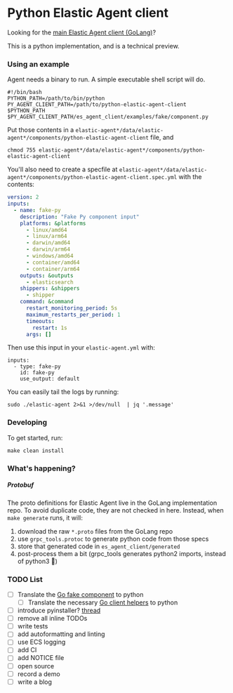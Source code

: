 # Python Elastic Agent client

Looking for the [main Elastic Agent client (GoLang)](https://github.com/elastic/elastic-agent-client)?

This is a python implementation, and is a technical preview.

### Using an example

Agent needs a binary to run.
A simple executable shell script will do.

```shell
#!/bin/bash
PYTHON_PATH=/path/to/bin/python
PY_AGENT_CLIENT_PATH=/path/to/python-elastic-agent-client
$PYTHON_PATH $PY_AGENT_CLIENT_PATH/es_agent_client/examples/fake/component.py
```

Put those contents in a `elastic-agent*/data/elastic-agent*/components/python-elastic-agent-client` file, and
```shell
chmod 755 elastic-agent*/data/elastic-agent*/components/python-elastic-agent-client
```

You'll also need to create a specfile at `elastic-agent*/data/elastic-agent*/components/python-elastic-agent-client.spec.yml`
with the contents:
```yaml
version: 2
inputs:
  - name: fake-py
    description: "Fake Py component input"
    platforms: &platforms
      - linux/amd64
      - linux/arm64
      - darwin/amd64
      - darwin/arm64
      - windows/amd64
      - container/amd64
      - container/arm64
    outputs: &outputs
      - elasticsearch
    shippers: &shippers
      - shipper
    command: &command
      restart_monitoring_period: 5s
      maximum_restarts_per_period: 1
      timeouts:
        restart: 1s
      args: []
```

Then use this input in your `elastic-agent.yml` with:
```
inputs:
  - type: fake-py
    id: fake-py
    use_output: default
```

You can easily tail the logs by running:
```
sudo ./elastic-agent 2>&1 >/dev/null  | jq '.message'
```

### Developing

To get started, run:

```shell
make clean install
```


### What's happening?

##### Protobuf

The proto definitions for Elastic Agent live in the GoLang implementation repo.
To avoid duplicate code, they are not checked in here.
Instead, when `make generate` runs, it will:
1. download the raw `*.proto` files from the GoLang repo
2. use `grpc_tools.protoc` to generate python code from those specs
3. store that generated code in `es_agent_client/generated`
4. post-process them a bit (grpc_tools generates python2 imports, instead of python3 🤷)



### TODO List
- [ ] Translate the [Go fake component](https://github.com/elastic/elastic-agent/blob/main/pkg/component/fake/component/main.go) to python
  - [ ] Translate the necessary [Go client helpers](https://github.com/elastic/elastic-agent-client/tree/main/pkg/client) to python
- [ ] introduce pyinstaller? [thread](https://elastic.slack.com/archives/CTE3Q1MFG/p1717780247032599?thread_ts=1717776309.734889&cid=CTE3Q1MFG)
- [ ] remove all inline TODOs
- [ ] write tests
- [ ] add autoformatting and linting
- [ ] use ECS logging
- [ ] add CI
- [ ] add NOTICE file
- [ ] open source
- [ ] record a demo
- [ ] write a blog